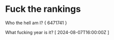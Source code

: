 # Fuck the rankings

Who the hell am I?
{ 6471741 }

What fucking year is it?
[ 2024-08-07T16:00:00Z ]
